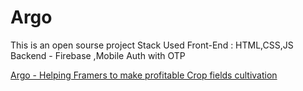 # Argo

This is an open sourse project 
Stack Used 
Front-End : HTML,CSS,JS
Backend - Firebase ,Mobile Auth with OTP 

[Argo - Helping Framers to make profitable Crop fields cultivation](https://luminous-daffodil-344002.netlify.app)
